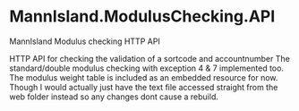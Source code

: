 # MannIsland.ModulusChecking.API
MannIsland Modulus checking HTTP API

HTTP API for checking the validation of a sortcode and accountnumber
The standard/double modulus checking with exception 4 & 7 implemented too.
The modulus weight table is included as an embedded resource for now. 
Though I would actually just have the text file accessed straight from the web folder instead so any changes dont cause a rebuild.
